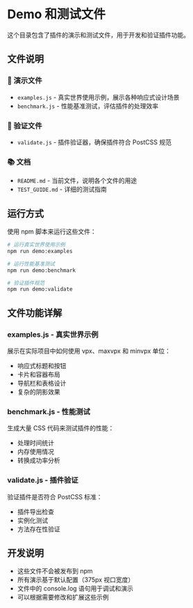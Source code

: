 # Demo 和测试文件

这个目录包含了插件的演示和测试文件，用于开发和验证插件功能。

## 文件说明

### 📖 演示文件
- `examples.js` - 真实世界使用示例，展示各种响应式设计场景
- `benchmark.js` - 性能基准测试，评估插件的处理效率

### 🔧 验证文件
- `validate.js` - 插件验证器，确保插件符合 PostCSS 规范

### 📚 文档
- `README.md` - 当前文件，说明各个文件的用途
- `TEST_GUIDE.md` - 详细的测试指南

## 运行方式

使用 npm 脚本来运行这些文件：

```bash
# 运行真实世界使用示例
npm run demo:examples

# 运行性能基准测试
npm run demo:benchmark

# 验证插件规范
npm run demo:validate
```

## 文件功能详解

### examples.js - 真实世界示例
展示在实际项目中如何使用 vpx、maxvpx 和 minvpx 单位：
- 响应式标题和按钮
- 卡片和容器布局
- 导航栏和表格设计
- 复杂的阴影效果

### benchmark.js - 性能测试
生成大量 CSS 代码来测试插件的性能：
- 处理时间统计
- 内存使用情况
- 转换成功率分析

### validate.js - 插件验证
验证插件是否符合 PostCSS 标准：
- 插件导出检查
- 实例化测试
- 方法存在性验证

## 开发说明

- 这些文件不会被发布到 npm
- 所有演示基于默认配置（375px 视口宽度）
- 文件中的 console.log 语句用于调试和演示
- 可以根据需要修改和扩展这些示例
